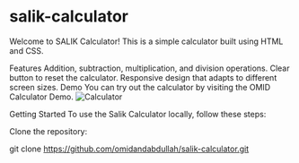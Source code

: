 # salik-calculator

Welcome to SALIK Calculator! This is a simple calculator built using HTML and CSS.

Features
Addition, subtraction, multiplication, and division operations.
Clear button to reset the calculator.
Responsive design that adapts to different screen sizes.
Demo
You can try out the calculator by visiting the OMID Calculator Demo.
![Calculator](https://github.com/omidandabdullah/salik-calculator/assets/118934390/0f83e1ca-1516-44d1-8ee6-5f9c2905595c)


Getting Started
To use the Salik Calculator locally, follow these steps:

Clone the repository:

git clone https://github.com/omidandabdullah/salik-calculator.git
